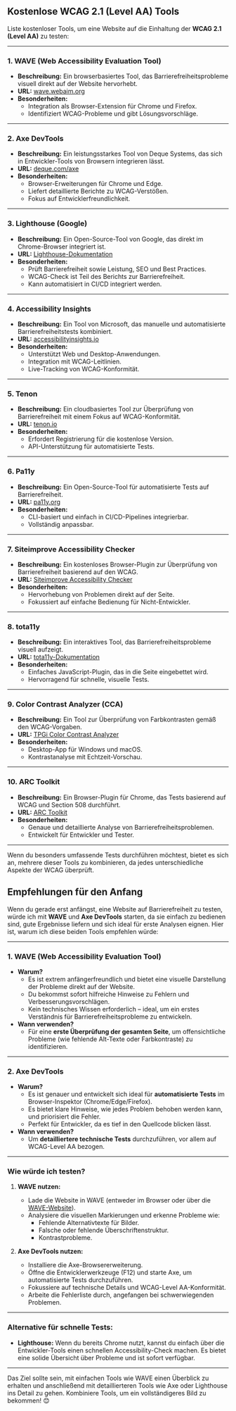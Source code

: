 ## Kostenlose WCAG 2.1 (Level AA) Tools

Liste kostenloser Tools, um eine Website auf die Einhaltung der **WCAG 2.1 (Level AA)** zu testen:

---

### **1. WAVE (Web Accessibility Evaluation Tool)**  
- **Beschreibung:** Ein browserbasiertes Tool, das Barrierefreiheitsprobleme visuell direkt auf der Website hervorhebt.  
- **URL:** [wave.webaim.org](https://wave.webaim.org)  
- **Besonderheiten:**  
  - Integration als Browser-Extension für Chrome und Firefox.  
  - Identifiziert WCAG-Probleme und gibt Lösungsvorschläge.

---

### **2. Axe DevTools**  
- **Beschreibung:** Ein leistungsstarkes Tool von Deque Systems, das sich in Entwickler-Tools von Browsern integrieren lässt.  
- **URL:** [deque.com/axe](https://www.deque.com/axe/)  
- **Besonderheiten:**  
  - Browser-Erweiterungen für Chrome und Edge.  
  - Liefert detaillierte Berichte zu WCAG-Verstößen.  
  - Fokus auf Entwicklerfreundlichkeit.

---

### **3. Lighthouse (Google)**  
- **Beschreibung:** Ein Open-Source-Tool von Google, das direkt im Chrome-Browser integriert ist.  
- **URL:** [Lighthouse-Dokumentation](https://developer.chrome.com/docs/lighthouse/)  
- **Besonderheiten:**  
  - Prüft Barrierefreiheit sowie Leistung, SEO und Best Practices.  
  - WCAG-Check ist Teil des Berichts zur Barrierefreiheit.  
  - Kann automatisiert in CI/CD integriert werden.

---

### **4. Accessibility Insights**  
- **Beschreibung:** Ein Tool von Microsoft, das manuelle und automatisierte Barrierefreiheitstests kombiniert.  
- **URL:** [accessibilityinsights.io](https://accessibilityinsights.io)  
- **Besonderheiten:**  
  - Unterstützt Web und Desktop-Anwendungen.  
  - Integration mit WCAG-Leitlinien.  
  - Live-Tracking von WCAG-Konformität.

---

### **5. Tenon**  
- **Beschreibung:** Ein cloudbasiertes Tool zur Überprüfung von Barrierefreiheit mit einem Fokus auf WCAG-Konformität.  
- **URL:** [tenon.io](https://tenon.io)  
- **Besonderheiten:**  
  - Erfordert Registrierung für die kostenlose Version.  
  - API-Unterstützung für automatisierte Tests.  

---

### **6. Pa11y**  
- **Beschreibung:** Ein Open-Source-Tool für automatisierte Tests auf Barrierefreiheit.  
- **URL:** [pa11y.org](https://pa11y.org)  
- **Besonderheiten:**  
  - CLI-basiert und einfach in CI/CD-Pipelines integrierbar.  
  - Vollständig anpassbar.  

---

### **7. Siteimprove Accessibility Checker**  
- **Beschreibung:** Ein kostenloses Browser-Plugin zur Überprüfung von Barrierefreiheit basierend auf den WCAG.  
- **URL:** [Siteimprove Accessibility Checker](https://siteimprove.com/en/accessibility/free-tools/)  
- **Besonderheiten:**  
  - Hervorhebung von Problemen direkt auf der Seite.  
  - Fokussiert auf einfache Bedienung für Nicht-Entwickler.

---

### **8. tota11y**  
- **Beschreibung:** Ein interaktives Tool, das Barrierefreiheitsprobleme visuell aufzeigt.  
- **URL:** [tota11y-Dokumentation](https://khan.github.io/tota11y/)  
- **Besonderheiten:**  
  - Einfaches JavaScript-Plugin, das in die Seite eingebettet wird.  
  - Hervorragend für schnelle, visuelle Tests.

---

### **9. Color Contrast Analyzer (CCA)**  
- **Beschreibung:** Ein Tool zur Überprüfung von Farbkontrasten gemäß den WCAG-Vorgaben.  
- **URL:** [TPGi Color Contrast Analyzer](https://www.tpgi.com/color-contrast-checker/)  
- **Besonderheiten:**  
  - Desktop-App für Windows und macOS.  
  - Kontrastanalyse mit Echtzeit-Vorschau.

---

### **10. ARC Toolkit**  
- **Beschreibung:** Ein Browser-Plugin für Chrome, das Tests basierend auf WCAG und Section 508 durchführt.  
- **URL:** [ARC Toolkit](https://www.levelaccess.com/arc-toolkit/)  
- **Besonderheiten:**  
  - Genaue und detaillierte Analyse von Barrierefreiheitsproblemen.  
  - Entwickelt für Entwickler und Tester.

---

Wenn du besonders umfassende Tests durchführen möchtest, bietet es sich an, mehrere dieser Tools zu kombinieren, da jedes unterschiedliche Aspekte der WCAG überprüft.

## Empfehlungen für den Anfang

Wenn du gerade erst anfängst, eine Website auf Barrierefreiheit zu testen, würde ich mit **WAVE** und **Axe DevTools** starten, da sie einfach zu bedienen sind, gute Ergebnisse liefern und sich ideal für erste Analysen eignen. Hier ist, warum ich diese beiden Tools empfehlen würde:

---

### **1. WAVE (Web Accessibility Evaluation Tool)**  
- **Warum?**
  - Es ist extrem anfängerfreundlich und bietet eine visuelle Darstellung der Probleme direkt auf der Website.
  - Du bekommst sofort hilfreiche Hinweise zu Fehlern und Verbesserungsvorschlägen.
  - Kein technisches Wissen erforderlich – ideal, um ein erstes Verständnis für Barrierefreiheitsprobleme zu entwickeln.
- **Wann verwenden?**
  - Für eine **erste Überprüfung der gesamten Seite**, um offensichtliche Probleme (wie fehlende Alt-Texte oder Farbkontraste) zu identifizieren.

---

### **2. Axe DevTools**  
- **Warum?**
  - Es ist genauer und entwickelt sich ideal für **automatisierte Tests** im Browser-Inspektor (Chrome/Edge/Firefox).
  - Es bietet klare Hinweise, wie jedes Problem behoben werden kann, und priorisiert die Fehler.
  - Perfekt für Entwickler, da es tief in den Quellcode blicken lässt.
- **Wann verwenden?**
  - Um **detailliertere technische Tests** durchzuführen, vor allem auf WCAG-Level AA bezogen.

---

### **Wie würde ich testen?**
1. **WAVE nutzen:**
   - Lade die Website in WAVE (entweder im Browser oder über die [WAVE-Website](https://wave.webaim.org)).
   - Analysiere die visuellen Markierungen und erkenne Probleme wie:
     - Fehlende Alternativtexte für Bilder.
     - Falsche oder fehlende Überschriftenstruktur.
     - Kontrastprobleme.
   
2. **Axe DevTools nutzen:**
   - Installiere die Axe-Browsererweiterung.
   - Öffne die Entwicklerwerkzeuge (F12) und starte Axe, um automatisierte Tests durchzuführen.
   - Fokussiere auf technische Details und WCAG-Level AA-Konformität.
   - Arbeite die Fehlerliste durch, angefangen bei schwerwiegenden Problemen.

---

### **Alternative für schnelle Tests:**  
- **Lighthouse:** Wenn du bereits Chrome nutzt, kannst du einfach über die Entwickler-Tools einen schnellen Accessibility-Check machen. Es bietet eine solide Übersicht über Probleme und ist sofort verfügbar.

---

Das Ziel sollte sein, mit einfachen Tools wie WAVE einen Überblick zu erhalten und anschließend mit detaillierteren Tools wie Axe oder Lighthouse ins Detail zu gehen. Kombiniere Tools, um ein vollständigeres Bild zu bekommen! 😊